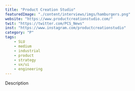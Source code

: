 ```yaml
---
title: "Product Creation Studio"
featuredImage: "./content/interviews/imgs/hamburgers.png"
website: "https://www.productcreationstudio.com/"
twit: "https://twitter.com/PCS_News"
inst: "https://www.instagram.com/productcreationstudio"
category: "P"
tags:
    - SLU
    - medium
    - industrial
    - product
    - strategy
    - ux/ui
    - engineering
---
```


Description
